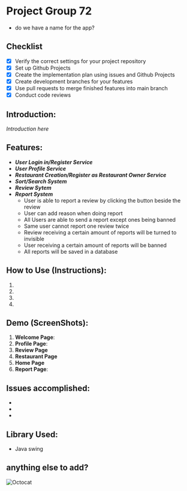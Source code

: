 # Project Group 72
* do we have a name for the app? 


## Checklist
- [x] Verify the correct settings for your project repository
- [x] Set up Github Projects
- [x] Create the implementation plan using issues and Github Projects
- [x] Create development branches for your features
- [x] Use pull requests to merge finished features into main branch
- [x] Conduct code reviews

## Introduction:
*Introduction here*



  ## Features:
* ***User Login in/Register Service***
* ***User Profile Service***
* ***Restaurant Creation/Register as Restaurant Owner Service***
* ***Sort/Search System***
* ***Review Sytem***
* ***Report System***
  * User is able to report a review by clicking the button beside the review
  * User can add reason when doing report
  * All Users are able to send a report except ones being banned
  * Same user cannot report one review twice
  * Review receiving a certain amount of reports will be turned to invisible
  * User receiving a certain amount of reports will be banned
  * All reports will be saved in a database


## How to Use (Instructions):
1.
2.
3.
4.


## Demo (ScreenShots):
1. **Welcome Page**:
2. **Profile Page**:
3. **Review Page**
4. **Restaurant Page**
5. **Home Page**
6. **Report Page**:

## Issues accomplished:
* 
* 
*

## Library Used:
* Java swing



## anything else to add? 
![Octocat](https://media.tenor.com/jeqWyvBJftMAAAAC/anime-shocked.gif)
  
